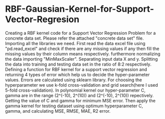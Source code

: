 # RBF-Gaussian-Kernel-for-Support-Vector-Regresion
Creating a RBF kernel code for a Support Vector Regression Problem for a concrete data set.
Please refer the attached "concrete data set" file.
Importing all the libraries we need.
First read the data excel file using "pd.read_excel" and check if there are any missing values if any then fill the missing values by their column means respectively.
furthermore normalizing the data importing "MinMaxScaler".
Separating input data X and y.
Splitting the data into training and testing data set in the ratio of 8:2 respectively.
Defining a function for RBF kernel for a support vector regression and returning 4 types of error which help us to decide the hyper-parameter values. Errors are calculated using sklearn library.
For choosing the hyperparameter we use k-fold cross-validation and grid search(here I used 5-fold cross-validation). In polynomial kernel our hyper-parameter C, gamma are in the range (2^(-10), 2^(10)) and (2^(-10), 2^(10)) repectively. Getting the value of C and gamma for minimum MSE error.
Then apply the gamma kernel for testing dataset using optimum hyperparameter C, gamma, and calculating MSE, RMSE, MAE, R2 error.
